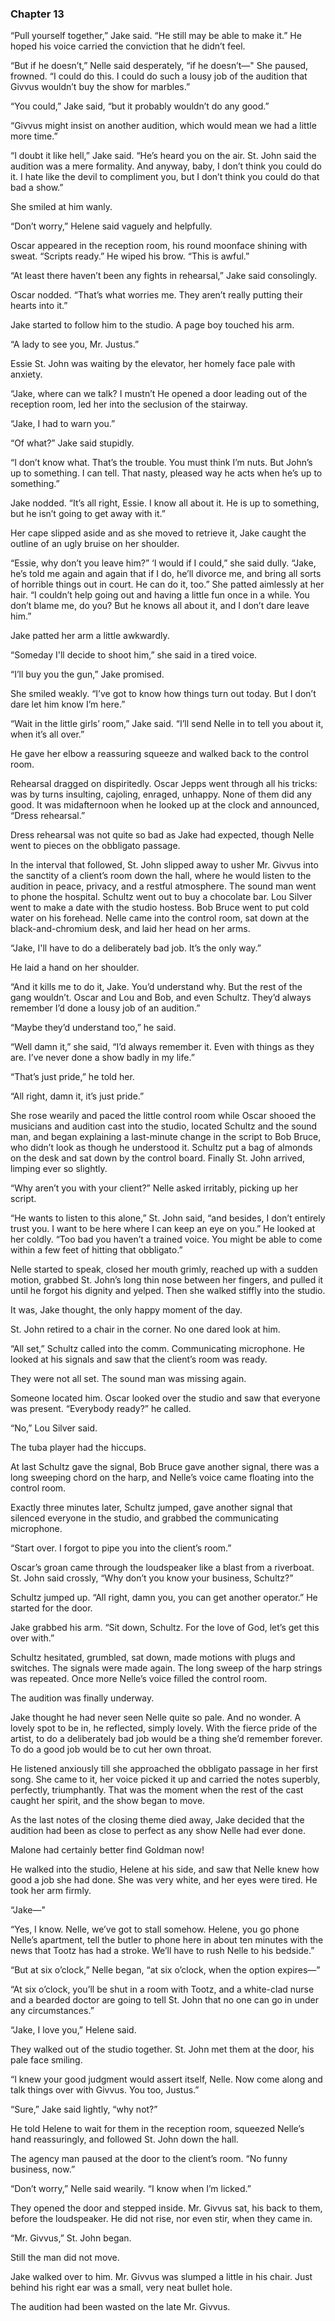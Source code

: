 ### Chapter 13

“Pull yourself together,” Jake said. “He still may be able to make it.” He hoped his voice carried the conviction that he didn’t feel.

“But if he doesn’t,” Nelle said desperately, “if he doesn’t—" She paused, frowned. “I could do this. I could do such a lousy job of the audition that Givvus wouldn’t buy the show for marbles.”

“You could,” Jake said, “but it probably wouldn’t do any good.”

“Givvus might insist on another audition, which would mean we had a little more time.”

“I doubt it like hell,” Jake said. “He’s heard you on the air. St. John said the audition was a mere formality. And anyway, baby, I don’t think you could do it. I hate like the devil to compliment you, but I don’t think you could do that bad a show.”

She smiled at him wanly.

“Don’t worry,” Helene said vaguely and helpfully.

Oscar appeared in the reception room, his round moonface shining with sweat. “Scripts ready.” He wiped his brow. “This is awful.”

“At least there haven’t been any fights in rehearsal,” Jake said consolingly.

Oscar nodded. “That’s what worries me. They aren’t really putting their hearts into it.”

Jake started to follow him to the studio. A page boy touched his arm.

“A lady to see you, Mr. Justus.”

Essie St. John was waiting by the elevator, her homely face pale with anxiety.

“Jake, where can we talk? I mustn’t
He opened a door leading out of the reception room, led her into the seclusion of the stairway.

“Jake, I had to warn you.”

“Of what?” Jake said stupidly.

“I don’t know what. That’s the trouble. You must think I’m nuts. But John’s up to something. I can tell. That nasty, pleased way he acts when he’s up to something.”

Jake nodded. “It’s all right, Essie. I know all about it. He is up to something, but he isn’t going to get away with it.”

Her cape slipped aside and as she moved to retrieve it, Jake caught the outline of an ugly bruise on her shoulder.

“Essie, why don’t you leave him?” ‘I would if I could,” she said dully. “Jake, he’s told me again and again that if I do, he’ll divorce me, and bring all sorts of horrible things out in court. He can do it, too.” She patted aimlessly at her hair. “I couldn’t help going out and having a little fun once in a while. You don’t blame me, do you? But he knows all about it, and I don’t dare leave him.”

Jake patted her arm a little awkwardly.

“Someday I'll decide to shoot him,” she said in a tired voice.

“I’ll buy you the gun,” Jake promised.

She smiled weakly. “I’ve got to know how things turn out today. But I don’t dare let him know I’m here.”

“Wait in the little girls’ room,” Jake said. “I’ll send Nelle in to tell you about it, when it’s all over.”

He gave her elbow a reassuring squeeze and walked back to the control room.

Rehearsal dragged on dispiritedly. Oscar Jepps went through all his tricks: was by turns insulting, cajoling, enraged, unhappy. None of them did any good. It was midafternoon when he looked up at the clock and announced, “Dress rehearsal.”

Dress rehearsal was not quite so bad as Jake had expected, though Nelle went to pieces on the obbligato passage.

In the interval that followed, St. John slipped away to usher Mr. Givvus into the sanctity of a client’s room down the hall, where he would listen to the audition in peace, privacy, and a restful atmosphere. The sound man went to phone the hospital. Schultz went out to buy a chocolate bar. Lou Silver went to make a date with the studio hostess. Bob Bruce went to put cold water on his forehead. Nelle came into the control room, sat down at the black-and-chromium desk, and laid her head on her arms.

“Jake, I'll have to do a deliberately bad job. It’s the only way.”

He laid a hand on her shoulder.

“And it kills me to do it, Jake. You’d understand why. But the rest of the gang wouldn’t. Oscar and Lou and Bob, and even Schultz. They’d always remember I’d done a lousy job of an audition.”

“Maybe they’d understand too,” he said.

“Well damn it,” she said, “I’d always remember it. Even with things as they are. I’ve never done a show badly in my life.”

“That’s just pride,” he told her.

“All right, damn it, it’s just pride.”

She rose wearily and paced the little control room while Oscar shooed the musicians and audition cast into the studio, located Schultz and the sound man, and began explaining a last-minute change in the script to Bob Bruce, who didn’t look as though he understood it. Schultz put a bag of almonds on the desk and sat down by the control board. Finally St. John arrived, limping ever so slightly.

“Why aren’t you with your client?” Nelle asked irritably, picking up her script.

“He wants to listen to this alone,” St. John said, “and besides, I don’t entirely trust you. I want to be here where I can keep an eye on you.” He looked at her coldly. “Too bad you haven’t a trained voice. You might be able to come within a few feet of hitting that obbligato.”

Nelle started to speak, closed her mouth grimly, reached up with a sudden motion, grabbed St. John’s long thin nose between her fingers, and pulled it until he forgot his dignity and yelped. Then she walked stiffly into the studio.

It was, Jake thought, the only happy moment of the day.

St. John retired to a chair in the corner. No one dared look at him.

“All set,” Schultz called into the comm.
Communicating microphone. He looked at his signals and saw that the client’s room was ready.

They were not all set. The sound man was missing again.

Someone located him. Oscar looked over the studio and saw that everyone was present. “Everybody ready?” he called.

“No,” Lou Silver said.

The tuba player had the hiccups.

At last Schultz gave the signal, Bob Bruce gave another signal, there was a long sweeping chord on the harp, and Nelle’s voice came floating into the control room.

Exactly three minutes later, Schultz jumped, gave another signal that silenced everyone in the studio, and grabbed the communicating microphone.

“Start over. I forgot to pipe you into the client’s room.”

Oscar’s groan came through the loudspeaker like a blast from a riverboat. St. John said crossly, “Why don’t you know your business, Schultz?”

Schultz jumped up. “All right, damn you, you can get another operator.” He started for the door.

Jake grabbed his arm. “Sit down, Schultz. For the love of God, let’s get this over with.”

Schultz hesitated, grumbled, sat down, made motions with plugs and switches. The signals were made again. The long sweep of the harp strings was repeated. Once more Nelle’s voice filled the control room.

The audition was finally underway.

Jake thought he had never seen Nelle quite so pale. And no wonder. A lovely spot to be in, he reflected, simply lovely. With the fierce pride of the artist, to do a deliberately bad job would be a thing she’d remember forever. To do a good job would be to cut her own throat.

He listened anxiously till she approached the obbligato passage in her first song. She came to it, her voice picked it up and carried the notes superbly, perfectly, triumphantly. That was the moment when the rest of the cast caught her spirit, and the show began to move.

As the last notes of the closing theme died away, Jake decided that the audition had been as close to perfect as any show Nelle had ever done.

Malone had certainly better find Goldman now!

He walked into the studio, Helene at his side, and saw that Nelle knew how good a job she had done. She was very white, and her eyes were tired. He took her arm firmly.

“Jake—"

“Yes, I know. Nelle, we’ve got to stall somehow. Helene, you go phone Nelle’s apartment, tell the butler to phone here in about ten minutes with the news that Tootz has had a stroke. We’ll have to rush Nelle to his bedside.”

“But at six o’clock,” Nelle began, “at six o’clock, when the option expires—”

“At six o’clock, you’ll be shut in a room with Tootz, and a white-clad nurse and a bearded doctor are going to tell St. John that no one can go in under any circumstances.”

“Jake, I love you,” Helene said.

They walked out of the studio together. St. John met them at the door, his pale face smiling.

“I knew your good judgment would assert itself, Nelle. Now come along and talk things over with Givvus. You too, Justus.”

“Sure,” Jake said lightly, “why not?”

He told Helene to wait for them in the reception room, squeezed Nelle’s hand reassuringly, and followed St. John down the hall.

The agency man paused at the door to the client’s room. “No funny business, now.”

“Don’t worry,” Nelle said wearily. “I know when I’m licked.”

They opened the door and stepped inside. Mr. Givvus sat, his back to them, before the loudspeaker. He did not rise, nor even stir, when they came in.

“Mr. Givvus,” St. John began.

Still the man did not move.

Jake walked over to him. Mr. Givvus was slumped a little in his chair. Just behind his right ear was a small, very neat bullet hole.

The audition had been wasted on the late Mr. Givvus.

